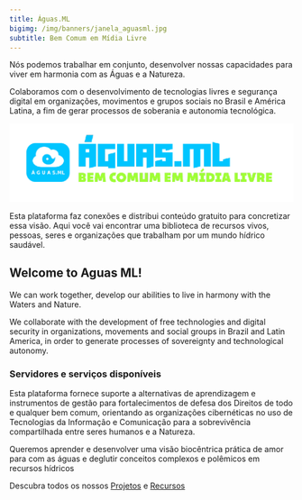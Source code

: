 ```yaml
---
title: Águas.ML
bigimg: /img/banners/janela_aguasml.jpg
subtitle: Bem Comum em Mídia Livre
---
```


Nós podemos trabalhar em conjunto, desenvolver nossas capacidades para viver em harmonia com as Águas e a Natureza.

Colaboramos com o desenvolvimento de tecnologias livres e segurança digital em organizações, movimentos e grupos sociais no Brasil e América Latina, a fim de gerar processos de soberania e autonomia tecnológica.

<img src="/img/logo_aguasml_nice.png" title="ÁguasML" alt="ÁguasML" />

Esta plataforma faz conexões e distribui conteúdo gratuito para concretizar essa visão. Aqui você vai encontrar uma biblioteca de recursos vivos, pessoas, seres e organizações que trabalham por um mundo hídrico saudável.

## **Welcome** to Aguas ML!

We can work together, develop our abilities to live in harmony with the Waters and Nature.

We collaborate with the development of free technologies and digital security in organizations, movements and social groups in Brazil and Latin America, in order to generate processes of sovereignty and technological autonomy.


### Servidores e serviços disponíveis

Esta plataforma fornece suporte a alternativas de aprendizagem e instrumentos de gestão para fortalecimentos de defesa dos Direitos de todo e qualquer bem comum, orientando as organizações cibernéticas no uso de Tecnologias da Informação e Comunicação para a sobrevivência compartilhada entre seres humanos e a Natureza.

Queremos aprender e desenvolver uma visão biocêntrica prática de amor para com as águas e deglutir conceitos complexos e polêmicos em recursos hídricos

Descubra todos os nossos [Projetos](https://graficos.aguas.ml/projetos/) e [Recursos](https://graficos.aguas.ml/recursos/)


